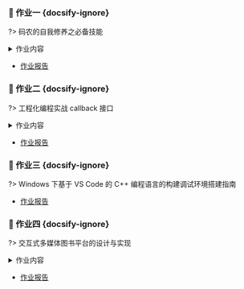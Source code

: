 <style>
    .crisp-client {
        display: none;
    }
</style>

### 📝 作业一  {docsify-ignore}

?> 码农的自我修养之必备技能

<details>
<summary>作业内容</summary>

> ![作业内容](https://cdn.jsdelivr.net/gh/JingqingLin/ImageHosting@master/img/20200316105640.png)

</details>

- [作业报告](course/software-engineering/task-1.md)

### 📝 作业二  {docsify-ignore}

?> 工程化编程实战 callback 接口

<details>
<summary>作业内容</summary>

> - 在 VS Code 下编译运行 [lab5-1.tar.gz](http://pan.baidu.com/s/1pJ0qAIv)
> - 通过 VS Code + GDB 调试程序找出 quit 命令无法运行的 bug 产生的原因
> - 分析 callback 接口的运行机制，总结 callback 接口设计的方法

</details>

- [作业报告](course/software-engineering/task-2.md)

### 📝 作业三  {docsify-ignore}

?> Windows 下基于 VS Code 的 C++ 编程语言的构建调试环境搭建指南

- [作业报告](course/software-engineering/task-3.md)

### 📝 作业四  {docsify-ignore}

?> 交互式多媒体图书平台的设计与实现

<details>
<summary>作业内容</summary>

> 参照码农的自我修养之从需求分析到软件设计——一种从需求分析到软件设计的基本建模方法，按如下交互式多媒体图书平台的需求，首先按需求类型分类，然后完成概念原型设计（应具有用例图 + 数据模型），并选择一个关键用例进行深入分析和设计（应具有分析和设计序列图），最终给出一个设计方案（应具有设计类图或者微服务架构图）。交互式多媒体图书平台的需求如下：
> 
> - 交互式多媒体图书平台包括读者端和作者端；
> - 作者可以编排图书的目录结构、章节内容，章节内容中包括图片、视频、文字、和集成第三方软件边学边练，能定义常见练习题比如问答题、选择题；作者编辑时可以预览读者端的效果，手机效果、Web 和桌面软件效果，作者可以限制只在某一种或几种终端上使用；
> - 读者端可以通过手机、浏览器或桌面软件使用交互式多媒体图书，可以搜索图书，查看图书目录，根据作者设定可以顺序解锁阅读，或随意跳跃阅读，或部分章节内部必须顺序阅读；
> - 软件能集成或调用第三方软件，比如阅读过程中能直接调出 VS Code 或 linux shell 等第三方软件进行实际操作，并对操作做基本正误判断，然后回到图书继续阅读。调出第三方软件应该通过统一的插件模型调用，第三方软件与图书之间的相互转换要自动流畅完成，不需要读者操作；
> - 读者端的手机 App、Web 或桌面软件使用统一的代码实现，优先考虑前后端为 JS + Node.js + MongoDB；作者端独立部署，只有在作者发布图书时才将数据导入到读者端系统，以避免作者端的操作对读者端系统的影响；
> - 以上需求的不足可以适当补充和调整。
> 
> 如果您有创新性的项目或者您实际的工程实践项目也可以作为本次作业的需求替代以上需求，但从需求分析到软件设计的基本建模方法的要求不变。

</details>

- [作业报告](course/software-engineering/task-4.md)